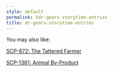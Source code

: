 ```yaml
---
style: default
permalink: Xdr-gears-storytime-entries
title: dr-gears-storytime-entries
---
```

You may also like:

[SCP-872: The Tattered Farmer](http://scp-wiki.net/scp-872)

[SCP-1361: Animal By-Product](http://scp-wiki.net/scp-1361)
